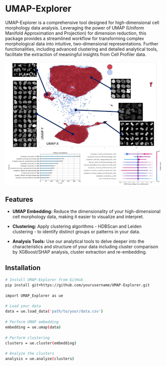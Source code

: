 # UMAP-Explorer

UMAP-Explorer is a comprehensive tool designed for high-dimensional cell morphology data analysis. Leveraging the power of UMAP (Uniform Manifold Approximation and Projection) for dimension reduction, this package provides a streamlined workflow for transforming complex morphological data into intuitive, two-dimensional representations. Further functionalities, including advanced clustering and detailed analytical tools, facilitate the extraction of meaningful insights from Cell Profiler data.

![UMAP-Explorer Logo](./images/umap2.jpg)
## Features

* **UMAP Embedding:** Reduce the dimensionality of your high-dimensional cell morphology data, making it easier to visualize and interpret.

* **Clustering:** Apply clustering algorithms - HDBScan and Leiden clustering - to identify distinct groups or patterns in your data.

* **Analysis Tools:** Use our analytical tools to delve deeper into the characteristics and structure of your data including cluster comparison by XGBoost/SHAP analysis, cluster extraction and re-embedding.

## Installation

```bash
# Install UMAP-Explorer from GitHub
pip install git+https://github.com/yourusername/UMAP-Explorer.git

import UMAP_Explorer as ue

# Load your data
data = ue.load_data('path/to/your/data.csv')

# Perform UMAP embedding
embedding = ue.umap(data)

# Perform clustering
clusters = ue.cluster(embedding)

# Analyze the clusters
analysis = ue.analyze(clusters)
